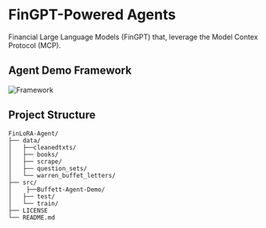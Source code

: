 # FinGPT-Powered Agents

Financial Large Language Models (FinGPT) that, leverage the Model Contex Protocol (MCP).


## Agent Demo Framework
![Framework](src/Buffett-Agent-Demo/FinGPT-Powered%20Agents.drawio%20(2).png)







## Project Structure

```
FinLoRA-Agent/
├── data/
│   ├──cleanedtxts/
│   ├── books/
│   ├── scrape/
│   ├── question_sets/
│   └── warren_buffet_letters/
├── src/
│    ├──Buffett-Agent-Demo/
│   ├── test/
│   └── train/
├── LICENSE
└── README.md
```